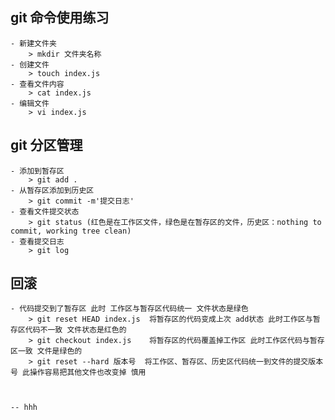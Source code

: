 ## git 命令使用练习

    - 新建文件夹
        > mkdir 文件夹名称
    - 创建文件
        > touch index.js
    - 查看文件内容
        > cat index.js
    - 编辑文件
        > vi index.js

## git 分区管理
    - 添加到暂存区
        > git add .
    - 从暂存区添加到历史区
        > git commit -m'提交日志'
    - 查看文件提交状态
        > git status (红色是在工作区文件，绿色是在暂存区的文件，历史区：nothing to commit, working tree clean)
    - 查看提交日志
        > git log

## 回滚
    - 代码提交到了暂存区 此时 工作区与暂存区代码统一 文件状态是绿色
        > git reset HEAD index.js  将暂存区的代码变成上次 add状态 此时工作区与暂存区代码不一致 文件状态是红色的
        > git checkout index.js    将暂存区的代码覆盖掉工作区 此时工作区代码与暂存区一致 文件是绿色的
        > git reset --hard 版本号  将工作区、暂存区、历史区代码统一到文件的提交版本号 此操作容易把其他文件也改变掉 慎用



    -- hhh 
